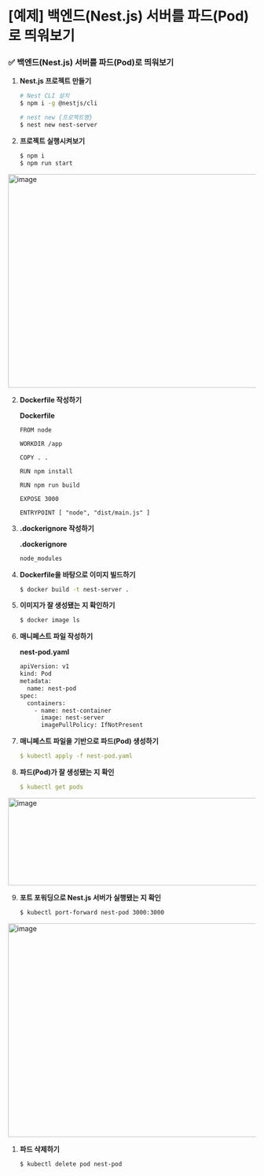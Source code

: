 # [예제] 백엔드(Nest.js) 서버를 파드(Pod)로 띄워보기

### ✅ 백엔드(Nest.js) 서버를 파드(Pod)로 띄워보기

1. **Nest.js 프로젝트 만들기**
    
    ```bash
    # Nest CLI 설치
    $ npm i -g @nestjs/cli
    
    # nest new {프로젝트명}
    $ nest new nest-server
    ```
    

1. **프로젝트 실행시켜보기**
    
    ```bash
    $ npm i
    $ npm run start
    ```
    
<img width="1186" height="434" alt="image" src="https://github.com/user-attachments/assets/f8bc8aaf-046f-40f7-9ef4-527e1121fc3e" />
    
2. **Dockerfile 작성하기**
    
    **Dockerfile**
    
    ```docker
    FROM node
    
    WORKDIR /app
    
    COPY . .
    
    RUN npm install
    
    RUN npm run build
    
    EXPOSE 3000
    
    ENTRYPOINT [ "node", "dist/main.js" ]
    ```
    
3. **.dockerignore 작성하기**
    
    **.dockerignore**
    
    ```jsx
    node_modules
    ```
    
4. **Dockerfile을 바탕으로 이미지 빌드하기**
    
    ```bash
    $ docker build -t nest-server .
    ```
    
5. **이미지가 잘 생성됐는 지 확인하기**
    
    ```bash
    $ docker image ls
    ```
    
6. **매니페스트 파일 작성하기**
    
    **nest-pod.yaml**
    
    ```bash
    apiVersion: v1
    kind: Pod
    metadata:
      name: nest-pod
    spec:
      containers:
        - name: nest-container
          image: nest-server
          imagePullPolicy: IfNotPresent
    ```
    
7. **매니페스트 파일을 기반으로 파드(Pod) 생성하기**
    
    ```yaml
    $ kubectl apply -f nest-pod.yaml 
    ```
    
8. **파드(Pod)가 잘 생성됐는 지 확인**
    
    ```yaml
    $ kubectl get pods
    ```
    
<img width="1540" height="178" alt="image" src="https://github.com/user-attachments/assets/2138c5a0-59e4-4676-9d49-4e353c43a4b3" />
    
9. **포트 포워딩으로 Nest.js 서버가 실행됐는 지 확인**
    
    ```bash
    $ kubectl port-forward nest-pod 3000:3000
    ```
    
<img width="1186" height="434" alt="image" src="https://github.com/user-attachments/assets/ed8a3d80-991c-4889-9f79-ab1b6db18c77" />
    

1. **파드 삭제하기**
    
    ```bash
    $ kubectl delete pod nest-pod
    ```
